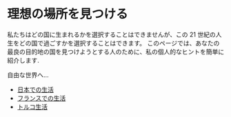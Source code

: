 # 理想の場所を見つける

私たちはどの国に生まれるかを選択することはできませんが、この 21 世紀の人生をどの国で過ごすかを選択することはできます。
このページでは、あなたの最良の目的地の国を見つけようとする人のために、私の個人的なヒントを簡単に紹介します.

自由な世界へ…

- [日本での生活](japan.md)
- [フランスでの生活](france.md)
- [トルコ生活](turkey.md)
